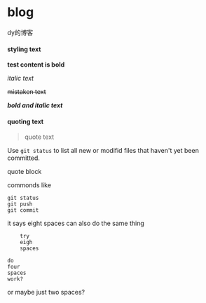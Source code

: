 # blog
dy的博客

#### styling text
**test content is bold**

*italic text*

~~mistaken text~~

***bold and italic text***



#### quoting text
> quote text

Use `git status` to list all new or modifid files that haven't yet been committed.

quote block

commonds like
```
git status
git push
git commit
```


it says eight spaces can also do the same thing

        try
        eigh
        spaces

    do
    four
    spaces
    work?

  or
  maybe
  just
  two
  spaces?
